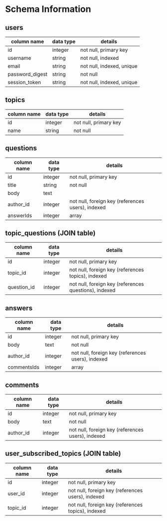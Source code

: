 # Schema Information

## users
column name     | data type | details
----------------|-----------|-----------------------
id              | integer   | not null, primary key
username        | string    | not null, indexed
email           | string    | not null, indexed, unique
password_digest | string    | not null
session_token   | string    | not null, indexed, unique

## topics
column name | data type | details
------------|-----------|-----------------------
id          | integer   | not null, primary key
name        | string    | not null

## questions
column name | data type | details
------------|-----------|-----------------------
id          | integer   | not null, primary key
title       | string    | not null
body        | text      |
author_id   | integer   | not null, foreign key (references users), indexed
answerIds   | integer   | array

## topic_questions (JOIN table)
column name        | data type | details
-------------------|-----------|-----------------------
id                 | integer   | not null, primary key
topic_id           | integer   | not null, foreign key (references topics), indexed
question_id        | integer   | not null, foreign key (references questions), indexed

## answers
column name | data type | details
------------|-----------|-----------------------
id          | integer   | not null, primary key
body        | text      | not null
author_id   | integer   | not null, foreign key (references users), indexed
commentsIds | integer   | array

## comments
column name | data type | details
------------|-----------|-----------------------
id          | integer   | not null, primary key
body        | text      | not null
author_id   | integer   | not null, foreign key (references users), indexed

## user_subscribed_topics (JOIN table)
column name     | data type | details
----------------|-----------|-----------------------
id              | integer   | not null, primary key
user_id         | integer   | not null, foreign key (references users), indexed
topic_id        | integer   | not null, foreign key (references topics), indexed

